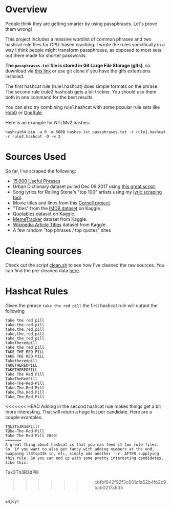 # Overview
People think they are getting smarter by using passphrases. Let's prove them wrong!

This project includes a massive wordlist of common phrases and two hashcat rule files for GPU-based cracking. I wrote the rules specifically in a way I think people might transform passphrases, as opposed to most sets out there made for shorter passwords.

**The `passphrases.txt` file is stored in Git Large File Storage (glfs)**, so download via <a download href="https://github.com/initstring/passphrase-wordlist/raw/master/passphrases.txt">this link</a> or use git clone if you have the glfs extensions installed.

The first hashcat rule (rule1.hashcat) does simple formats on the phrase. The second rule (rule2.hashcat) gets a bit trickier. You should use them both in one command for the best results.

You can also try combining rule1.hashcat with some popular rule sets like [Hob0](https://github.com/praetorian-inc/Hob0Rules) or [OneRule](https://github.com/NotSoSecure/password_cracking_rules).

Here is an example for NTLMv2 hashes:

```
hashcat64.bin -a 0 -m 5600 hashes.txt passphrases.txt -r rule1.hashcat -r rule2.hashcat -O -w 2
```

# Sources Used
So far, I've scraped the following: <br>
- [15,000 Useful Phrases](https://www.gutenberg.org/ebooks/18362)
- Urban Dictionary dataset pulled Dec 09 2017 using [this great script](https://github.com/mattbierner/urban-dictionary-word-list).
- Song lyrics for Rolling Stone's "top 100" artists using my [lyric scraping tool](https://github.com/initstring/lyricpass).
- Movie titles and lines from this [Cornell project](http://www.cs.cornell.edu/~cristian//Cornell_Movie-Dialogs_Corpus.html).
- "Titles" from the [IMDB dataset](https://www.kaggle.com/orgesleka/imdbmovies) on Kaggle.
- [Quotables](https://www.kaggle.com/alvations/quotables) dataset on Kaggle.
- [MemeTracker](https://www.kaggle.com/snap/snap-memetracker) dataset from Kaggle.
- [Wikipedia Article Titles](https://www.kaggle.com/residentmario/wikipedia-article-titles) dataset from Kaggle.
- A few random "top phrases / top quotes" sites

# Cleaning sources
Check out the script [clean.sh](https://github.com/initstring/passphrase-wordlist/blob/master/clean.sh) to see how I've cleaned the raw sources. You can find the pre-cleaned data [here](https://github.com/initstring/passphrase-wordlist/tree/master/raw-sources).

# Hashcat Rules
Given the phrase `take the red pill` the first hashcat rule will output the following
```
take the red pill
take-the-red-pill
take.the.red.pill
take,the,red,pill
take_the_red_pill
taketheredpill
Take the red pill
TAKE THE RED PILL
tAKE THE RED PILL
Taketheredpill
tAKETHEREDPILL
TAKETHEREDPILL
Take The Red Pill
TakeTheRedPill
Take-The-Red-Pill
Take.The.Red.Pill
Take,The,Red,Pill
Take_The_Red_Pill
```

<<<<<<< HEAD
Adding in the second hashcat rule makes things get a bit more interesting. That will return a huge list per candidate. Here are a couple examples:

```
T@k3Th3R3dPill!
T@ke-The-Red-Pill
Take The Red Pill 2020!
=======
A great thing about hashcat is that you can feed it two rule files. So, if you want to also get fancy with adding numbers at the end, swapping l33tsp33k in, etc, simply add another `-r` AFTER supplying this rule. So you can end up with some pretty interesting candidates, like this:
```
Tak3Th3R3dPill
>>>>>>> cbfbf842f92f3c801cfa52b4fb2c9bab0217a635
```

Enjoy!
